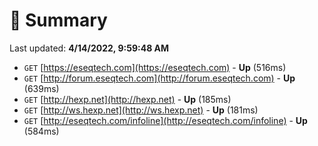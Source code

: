 # 📖 Summary
Last updated: **4/14/2022, 9:59:48 AM**

- `GET` [https://eseqtech.com](https://eseqtech.com) - **Up** (516ms)
- `GET` [http://forum.eseqtech.com](http://forum.eseqtech.com) - **Up** (639ms)
- `GET` [http://hexp.net](http://hexp.net) - **Up** (185ms)
- `GET` [http://ws.hexp.net](http://ws.hexp.net) - **Up** (181ms)
- `GET` [http://eseqtech.com/infoline](http://eseqtech.com/infoline) - **Up** (584ms)
